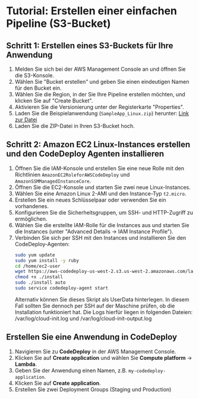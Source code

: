 # Tutorial: Erstellen einer einfachen Pipeline (S3-Bucket)

## Schritt 1: Erstellen eines S3-Buckets für Ihre Anwendung

1. Melden Sie sich bei der AWS Management Console an und öffnen Sie die S3-Konsole.
2. Wählen Sie "Bucket erstellen" und geben Sie einen eindeutigen Namen für den Bucket ein.
3. Wählen Sie die Region, in der Sie Ihre Pipeline erstellen möchten, und klicken Sie auf "Create Bucket".
4. Aktivieren Sie die Versionierung unter der Registerkarte "Properties".
5. Laden Sie die Beispielanwendung (`SampleApp_Linux.zip`) herunter: [Link zur Datei](https://docs.aws.amazon.com/de_de/codepipeline/latest/userguide/samples/SampleApp_Linux.zip)
6. Laden Sie die ZIP-Datei in Ihren S3-Bucket hoch.

## Schritt 2: Amazon EC2 Linux-Instances erstellen und den CodeDeploy Agenten installieren

1. Öffnen Sie die IAM-Konsole und erstellen Sie eine neue Rolle mit den Richtlinien `AmazonEC2RoleforAWSCodeDeploy` und `AmazonSSMManagedInstanceCore`.
2. Öffnen Sie die EC2-Konsole und starten Sie zwei neue Linux-Instances.
3. Wählen Sie eine Amazon Linux 2-AMI und den Instance-Typ `t2.micro`.
4. Erstellen Sie ein neues Schlüsselpaar oder verwenden Sie ein vorhandenes.
5. Konfigurieren Sie die Sicherheitsgruppen, um SSH- und HTTP-Zugriff zu ermöglichen.
6. Wählen Sie die erstellte IAM-Rolle für die Instances aus und starten Sie die Instances (unter "Advanced Details -> IAM Instance Profile").
7. Verbinden Sie sich per SSH mit den Instances und installieren Sie den CodeDeploy-Agenten:
    ```bash
    sudo yum update
    sudo yum install -y ruby
    cd /home/ec2-user
    wget https://aws-codedeploy-us-west-2.s3.us-west-2.amazonaws.com/latest/install
    chmod +x ./install
    sudo ./install auto
    sudo service codedeploy-agent start
    ```
    Alternativ können Sie dieses Skript als UserData hinterlegen. In diesem Fall sollten Sie dennoch per SSH auf der Maschine prüfen, ob die Installation funktioniert hat.
    Die Logs hierfür liegen in folgenden Dateien: /var/log/cloud-init.log und /var/log/cloud-init-output.log

## Erstellen Sie eine Anwendung in CodeDeploy

1. Navigieren Sie zu **CodeDeploy** in der AWS Management Console.
2. Klicken Sie auf **Create application** und wählen Sie **Compute platform** -> **Lambda**.
3. Geben Sie der Anwendung einen Namen, z.B. `my-codedeploy-application`.
4. Klicken Sie auf **Create application**.
5. Erstellen Sie zwei Deployment Groups (Staging und Production)
